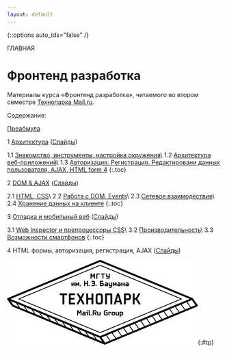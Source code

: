 ```yaml
---
layout: default
---
```


{::options auto_ids="false" /}

ГЛАВНАЯ

# Фронтенд разработка

Материалы курса «Фронтенд разработка», читаемого во втором семестре [Технопарка Mail.ru](https://tech-mail.ru/).

Содержание:

[Преабмула](/0/)

1 [Архитектура](/1/) ([Слайды](/p/1/))

1.1 [Знакомство, инструменты, настройка окружения](/1/#1.1)\\
1.2 [Архитектура веб-приложений](/1/#1.2)\\
1.3 [Авторизация. Регистрация. Редактировани данных пользователя, AJAX, HTML form 4](/1/#1.3)
{:.toc}

2 [DOM & AJAX](/2/) ([Слайды](/p/2/))

2.1 [HTML, CSS](/2/#2.1)\\
2.2 [Работа с DOM, Events](/2/#2.2)\\
2.3 [Сетевое взаимодествие](/2/#2.3)\\
2.4 [Хранение данных на клиенте](/2/#2.4)
{:.toc}

3 [Отладка и мобильный веб](/3/) ([Слайды](/p/3/))

3.1 [Web Inspector и препроцессоры CSS](/3/#3.1)\\
3.2 [Производительность](/3/#3.2)\\
3.3 [Возможности смартфонов](/3/#3.3)
{:.toc}

4 HTML формы, авторизация, регистрация, AJAX ([Слайды](/p/4/))

![Технопарк Mail.ru](/pics/tp.png){:#tp}

